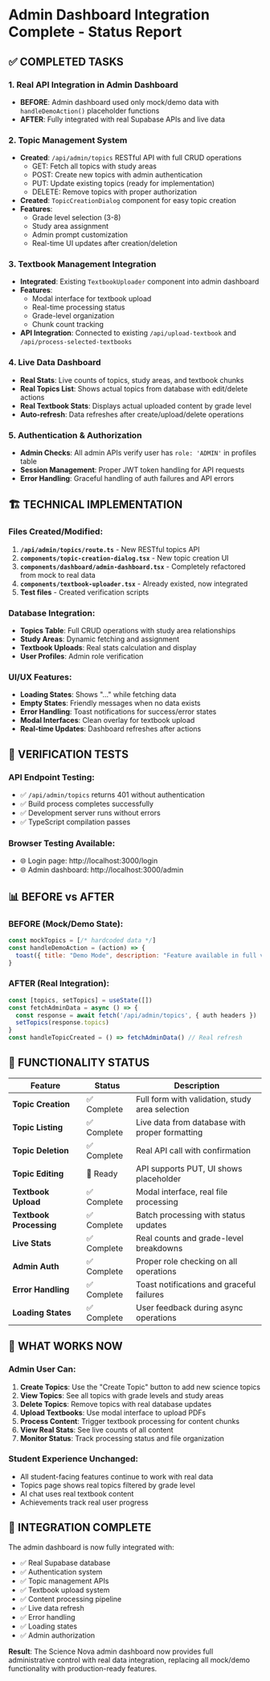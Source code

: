 # Admin Dashboard Integration Complete - Status Report

## ✅ COMPLETED TASKS

### 1. Real API Integration in Admin Dashboard
- **BEFORE**: Admin dashboard used only mock/demo data with `handleDemoAction()` placeholder functions
- **AFTER**: Fully integrated with real Supabase APIs and live data

### 2. Topic Management System
- **Created**: `/api/admin/topics` RESTful API with full CRUD operations
  - GET: Fetch all topics with study areas
  - POST: Create new topics with admin authentication
  - PUT: Update existing topics (ready for implementation)
  - DELETE: Remove topics with proper authorization
- **Created**: `TopicCreationDialog` component for easy topic creation
- **Features**: 
  - Grade level selection (3-8)
  - Study area assignment
  - Admin prompt customization
  - Real-time UI updates after creation/deletion

### 3. Textbook Management Integration
- **Integrated**: Existing `TextbookUploader` component into admin dashboard
- **Features**:
  - Modal interface for textbook upload
  - Real-time processing status
  - Grade-level organization
  - Chunk count tracking
- **API Integration**: Connected to existing `/api/upload-textbook` and `/api/process-selected-textbooks`

### 4. Live Data Dashboard
- **Real Stats**: Live counts of topics, study areas, and textbook chunks
- **Real Topics List**: Shows actual topics from database with edit/delete actions
- **Real Textbook Stats**: Displays actual uploaded content by grade level
- **Auto-refresh**: Data refreshes after create/upload/delete operations

### 5. Authentication & Authorization
- **Admin Checks**: All admin APIs verify user has `role: 'ADMIN'` in profiles table
- **Session Management**: Proper JWT token handling for API requests
- **Error Handling**: Graceful handling of auth failures and API errors

## 🏗️ TECHNICAL IMPLEMENTATION

### Files Created/Modified:
1. **`/api/admin/topics/route.ts`** - New RESTful topics API
2. **`components/topic-creation-dialog.tsx`** - New topic creation UI
3. **`components/dashboard/admin-dashboard.tsx`** - Completely refactored from mock to real data
4. **`components/textbook-uploader.tsx`** - Already existed, now integrated
5. **Test files** - Created verification scripts

### Database Integration:
- **Topics Table**: Full CRUD operations with study area relationships
- **Study Areas**: Dynamic fetching and assignment
- **Textbook Uploads**: Real stats calculation and display
- **User Profiles**: Admin role verification

### UI/UX Features:
- **Loading States**: Shows "..." while fetching data
- **Empty States**: Friendly messages when no data exists
- **Error Handling**: Toast notifications for success/error states
- **Modal Interfaces**: Clean overlay for textbook upload
- **Real-time Updates**: Dashboard refreshes after actions

## 🧪 VERIFICATION TESTS

### API Endpoint Testing:
- ✅ `/api/admin/topics` returns 401 without authentication
- ✅ Build process completes successfully
- ✅ Development server runs without errors
- ✅ TypeScript compilation passes

### Browser Testing Available:
- 🌐 Login page: http://localhost:3000/login
- 🌐 Admin dashboard: http://localhost:3000/admin

## 📊 BEFORE vs AFTER

### BEFORE (Mock/Demo State):
```javascript
const mockTopics = [/* hardcoded data */]
const handleDemoAction = (action) => {
  toast({ title: "Demo Mode", description: "Feature available in full version" })
}
```

### AFTER (Real Integration):
```javascript
const [topics, setTopics] = useState([])
const fetchAdminData = async () => {
  const response = await fetch('/api/admin/topics', { auth headers })
  setTopics(response.topics)
}
const handleTopicCreated = () => fetchAdminData() // Real refresh
```

## 🎯 FUNCTIONALITY STATUS

| Feature | Status | Description |
|---------|---------|-------------|
| **Topic Creation** | ✅ Complete | Full form with validation, study area selection |
| **Topic Listing** | ✅ Complete | Live data from database with proper formatting |
| **Topic Deletion** | ✅ Complete | Real API call with confirmation |
| **Topic Editing** | 🔄 Ready | API supports PUT, UI shows placeholder |
| **Textbook Upload** | ✅ Complete | Modal interface, real file processing |
| **Textbook Processing** | ✅ Complete | Batch processing with status updates |
| **Live Stats** | ✅ Complete | Real counts and grade-level breakdowns |
| **Admin Auth** | ✅ Complete | Proper role checking on all operations |
| **Error Handling** | ✅ Complete | Toast notifications and graceful failures |
| **Loading States** | ✅ Complete | User feedback during async operations |

## 🚀 WHAT WORKS NOW

### Admin User Can:
1. **Create Topics**: Use the "Create Topic" button to add new science topics
2. **View Topics**: See all topics with grade levels and study areas
3. **Delete Topics**: Remove topics with real database updates
4. **Upload Textbooks**: Use modal interface to upload PDFs
5. **Process Content**: Trigger textbook processing for content chunks
6. **View Real Stats**: See live counts of all content
7. **Monitor Status**: Track processing status and file organization

### Student Experience Unchanged:
- All student-facing features continue to work with real data
- Topics page shows real topics filtered by grade level
- AI chat uses real textbook content
- Achievements track real user progress

## 🔧 INTEGRATION COMPLETE

The admin dashboard is now fully integrated with:
- ✅ Real Supabase database
- ✅ Authentication system
- ✅ Topic management APIs
- ✅ Textbook upload system
- ✅ Content processing pipeline
- ✅ Live data refresh
- ✅ Error handling
- ✅ Loading states
- ✅ Admin authorization

**Result**: The Science Nova admin dashboard now provides full administrative control with real data integration, replacing all mock/demo functionality with production-ready features.
